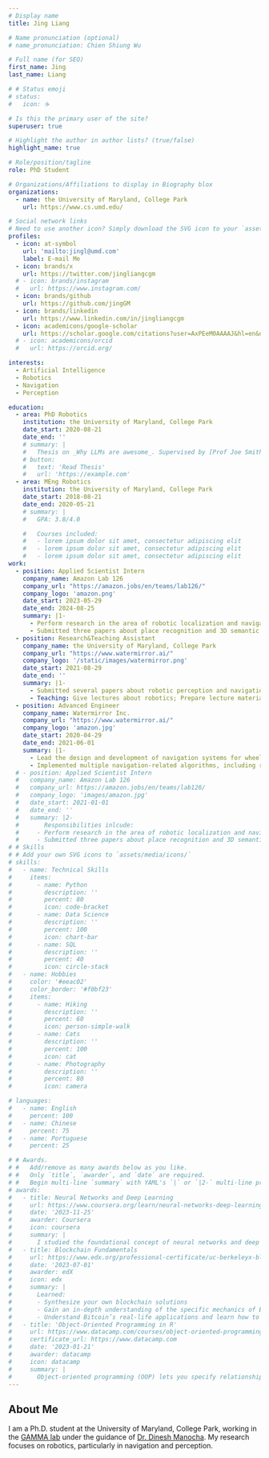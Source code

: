 ```yaml
---
# Display name
title: Jing Liang

# Name pronunciation (optional)
# name_pronunciation: Chien Shiung Wu

# Full name (for SEO)
first_name: Jing
last_name: Liang

# # Status emoji
# status:
#   icon: ☕️

# Is this the primary user of the site?
superuser: true

# Highlight the author in author lists? (true/false)
highlight_name: true

# Role/position/tagline
role: PhD Student

# Organizations/Affiliations to display in Biography blox
organizations:
  - name: the University of Maryland, College Park
    url: https://www.cs.umd.edu/

# Social network links
# Need to use another icon? Simply download the SVG icon to your `assets/media/icons/` folder.
profiles:
  - icon: at-symbol
    url: 'mailto:jingl@umd.com'
    label: E-mail Me
  - icon: brands/x
    url: https://twitter.com/jingliangcgm
  # - icon: brands/instagram
  #   url: https://www.instagram.com/
  - icon: brands/github
    url: https://github.com/jingGM
  - icon: brands/linkedin
    url: https://www.linkedin.com/in/jingliangcgm
  - icon: academicons/google-scholar
    url: https://scholar.google.com/citations?user=AxPEeM0AAAAJ&hl=en&oi=ao
  # - icon: academicons/orcid
  #   url: https://orcid.org/

interests:
  - Artificial Intelligence
  - Robotics
  - Navigation
  - Perception

education:
  - area: PhD Robotics
    institution: the University of Maryland, College Park
    date_start: 2020-08-21
    date_end: ''
    # summary: |
    #   Thesis on _Why LLMs are awesome_. Supervised by [Prof Joe Smith](https://example.com). Presented papers at 5 IEEE conferences with the contributions being published in 2 Springer journals.
    # button:
    #   text: 'Read Thesis'
    #   url: 'https://example.com'
  - area: MEng Robotics
    institution: the University of Maryland, College Park
    date_start: 2018-08-21
    date_end: 2020-05-21
    # summary: |
    #   GPA: 3.8/4.0

    #   Courses included:
    #   - lorem ipsum dolor sit amet, consectetur adipiscing elit
    #   - lorem ipsum dolor sit amet, consectetur adipiscing elit
    #   - lorem ipsum dolor sit amet, consectetur adipiscing elit
work:
  - position: Applied Scientist Intern
    company_name: Amazon Lab 126
    company_url: "https://amazon.jobs/en/teams/lab126/"
    company_logo: 'amazon.png'
    date_start: 2023-05-29
    date_end: 2024-08-25
    summary: |1-
      - Perform research in the area of robotic localization and navigation;
      - Submitted three papers about place recognition and 3D semantic scene understanding to IROS 2024, RA-L and ICRA 2025, respectively.
  - position: Research&Teaching Assistant
    company_name: the University of Maryland, College Park
    company_url: "https://www.watermirror.ai/"
    company_logo: '/static/images/watermirror.png'
    date_start: 2021-08-29
    date_end: ''
    summary: |1-
      - Submitted several papers about robotic perception and navigation to ICRA, IROS, and RA-L;
      - Teaching: Give lectures about robotics; Prepare lecture materials, exams and assignments;
  - position: Advanced Engineer
    company_name: Watermirror Inc.
    company_url: "https://www.watermirror.ai/"
    company_logo: 'amazon.jpg'
    date_start: 2020-04-29
    date_end: 2021-06-01
    summary: |1-
      - Lead the design and development of navigation systems for wheeled robots;
      - Implemented multiple navigation-related algorithms, including reinforcement learning-based collision avoidance, LiDAR-based SLAM algorithms, and MPC-based control algorithms.
  # - position: Applied Scientist Intern
  #   company_name: Amazon Lab 126
  #   company_url: https://amazon.jobs/en/teams/lab126/
  #   company_logo: 'images/amazon.jpg'
  #   date_start: 2021-01-01
  #   date_end: ''
  #   summary: |2-
  #       Responsibilities inlcude:
  #     - Perform research in the area of robotic localization and navigation
  #     - Submitted three papers about place recognition and 3D semantic scene understanding to IROS 2024, RA-L and ICRA 2025, respectively.
# # Skills
# # Add your own SVG icons to `assets/media/icons/`
# skills:
#   - name: Technical Skills
#     items:
#       - name: Python
#         description: ''
#         percent: 80
#         icon: code-bracket
#       - name: Data Science
#         description: ''
#         percent: 100
#         icon: chart-bar
#       - name: SQL
#         description: ''
#         percent: 40
#         icon: circle-stack
#   - name: Hobbies
#     color: '#eeac02'
#     color_border: '#f0bf23'
#     items:
#       - name: Hiking
#         description: ''
#         percent: 60
#         icon: person-simple-walk
#       - name: Cats
#         description: ''
#         percent: 100
#         icon: cat
#       - name: Photography
#         description: ''
#         percent: 80
#         icon: camera

# languages:
#   - name: English
#     percent: 100
#   - name: Chinese
#     percent: 75
#   - name: Portuguese
#     percent: 25

# # Awards.
# #   Add/remove as many awards below as you like.
# #   Only `title`, `awarder`, and `date` are required.
# #   Begin multi-line `summary` with YAML's `|` or `|2-` multi-line prefix and indent 2 spaces below.
# awards:
#   - title: Neural Networks and Deep Learning
#     url: https://www.coursera.org/learn/neural-networks-deep-learning
#     date: '2023-11-25'
#     awarder: Coursera
#     icon: coursera
#     summary: |
#       I studied the foundational concept of neural networks and deep learning. By the end, I was familiar with the significant technological trends driving the rise of deep learning; build, train, and apply fully connected deep neural networks; implement efficient (vectorized) neural networks; identify key parameters in a neural network’s architecture; and apply deep learning to your own applications.
#   - title: Blockchain Fundamentals
#     url: https://www.edx.org/professional-certificate/uc-berkeleyx-blockchain-fundamentals
#     date: '2023-07-01'
#     awarder: edX
#     icon: edx
#     summary: |
#       Learned:
#       - Synthesize your own blockchain solutions
#       - Gain an in-depth understanding of the specific mechanics of Bitcoin
#       - Understand Bitcoin’s real-life applications and learn how to attack and destroy Bitcoin, Ethereum, smart contracts and Dapps, and alternatives to Bitcoin’s Proof-of-Work consensus algorithm
#   - title: 'Object-Oriented Programming in R'
#     url: https://www.datacamp.com/courses/object-oriented-programming-with-s3-and-r6-in-r
#     certificate_url: https://www.datacamp.com
#     date: '2023-01-21'
#     awarder: datacamp
#     icon: datacamp
#     summary: |
#       Object-oriented programming (OOP) lets you specify relationships between functions and the objects that they can act on, helping you manage complexity in your code. This is an intermediate level course, providing an introduction to OOP, using the S3 and R6 systems. S3 is a great day-to-day R programming tool that simplifies some of the functions that you write. R6 is especially useful for industry-specific analyses, working with web APIs, and building GUIs.
---
```


## About Me

I am a Ph.D. student at the University of Maryland, College Park, working in the [GAMMA lab](https://gamma.umd.edu/) under the guidance of [Dr. Dinesh Manocha](https://www.cs.umd.edu/people/dmanocha). My research focuses on robotics, particularly in navigation and perception.